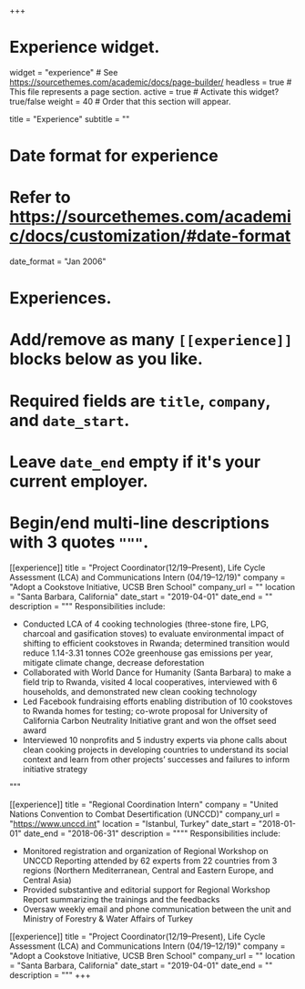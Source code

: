 +++
# Experience widget.
widget = "experience"  # See https://sourcethemes.com/academic/docs/page-builder/
headless = true  # This file represents a page section.
active = true  # Activate this widget? true/false
weight = 40  # Order that this section will appear.

title = "Experience"
subtitle = ""

# Date format for experience
#   Refer to https://sourcethemes.com/academic/docs/customization/#date-format
date_format = "Jan 2006"

# Experiences.
#   Add/remove as many `[[experience]]` blocks below as you like.
#   Required fields are `title`, `company`, and `date_start`.
#   Leave `date_end` empty if it's your current employer.
#   Begin/end multi-line descriptions with 3 quotes `"""`.
[[experience]]
  title = "Project Coordinator(12/19–Present), Life Cycle Assessment (LCA) and Communications Intern (04/19–12/19)"
  company = "Adopt a Cookstove Initiative, UCSB Bren School"
  company_url = ""
  location = "Santa Barbara, California"
  date_start = "2019-04-01"
  date_end = ""
  description = """
  Responsibilities include:
*	Conducted LCA of 4 cooking technologies (three-stone fire, LPG, charcoal and gasification stoves) to evaluate environmental impact of shifting to efficient cookstoves in Rwanda; determined transition would reduce 1.14-3.31 tonnes CO2e greenhouse gas emissions per year, mitigate climate change, decrease deforestation
*	Collaborated with World Dance for Humanity (Santa Barbara) to make a field trip to Rwanda, visited 4 local cooperatives, interviewed with 6 households, and demonstrated new clean cooking technology
* Led Facebook fundraising efforts enabling distribution of 10 cookstoves to Rwanda homes for testing; co-wrote proposal for University of California Carbon Neutrality Initiative grant and won the offset seed award
*	Interviewed 10 nonprofits and 5 industry experts via phone calls about clean cooking projects in developing countries to understand its social context and learn from other projects’ successes and failures to inform initiative strategy 

  """

[[experience]]
  title = "Regional Coordination Intern"
  company = "United Nations Convention to Combat Desertification (UNCCD)"
  company_url = "https://www.unccd.int"
  location = "Istanbul, Turkey"
  date_start = "2018-01-01"
  date_end = "2018-06-31"
  description = """"
  Responsibilities include:
*	Monitored registration and organization of Regional Workshop on UNCCD Reporting attended by 62 experts from 22 countries from 3 regions (Northern Mediterranean, Central and Eastern Europe, and Central Asia) 
*	Provided substantive and editorial support for Regional Workshop Report summarizing the trainings and the feedbacks
*	Oversaw weekly email and phone communication between the unit and Ministry of Forestry & Water Affairs of Turkey 

[[experience]]
  title = "Project Coordinator(12/19–Present), Life Cycle Assessment (LCA) and Communications Intern (04/19–12/19)"
  company = "Adopt a Cookstove Initiative, UCSB Bren School"
  company_url = ""
  location = "Santa Barbara, California"
  date_start = "2019-04-01"
  date_end = ""
  description = """
+++
